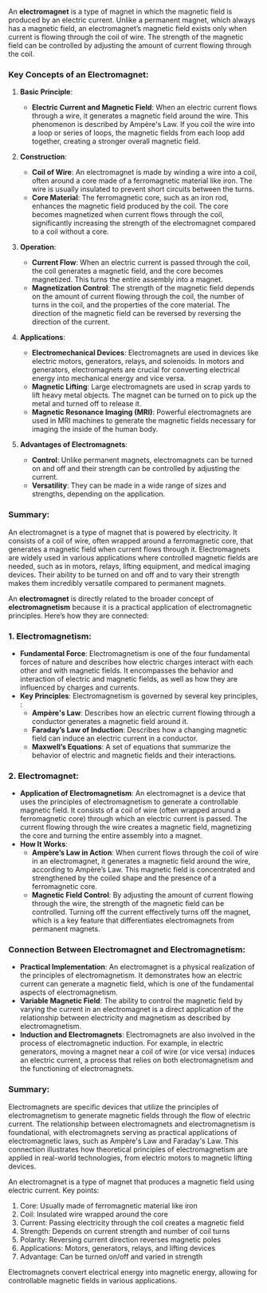 An **electromagnet** is a type of magnet in which the magnetic field is produced by an electric current. Unlike a permanent magnet, which always has a magnetic field, an electromagnet’s magnetic field exists only when current is flowing through the coil of wire. The strength of the magnetic field can be controlled by adjusting the amount of current flowing through the coil.

### Key Concepts of an Electromagnet:

1. **Basic Principle**:
   - **Electric Current and Magnetic Field**: When an electric current flows through a wire, it generates a magnetic field around the wire. This phenomenon is described by Ampère's Law. If you coil the wire into a loop or series of loops, the magnetic fields from each loop add together, creating a stronger overall magnetic field.

2. **Construction**:
   - **Coil of Wire**: An electromagnet is  made by winding a wire into a coil, often around a core made of a ferromagnetic material like iron. The wire is usually insulated to prevent short circuits between the turns.
   - **Core Material**: The ferromagnetic core, such as an iron rod, enhances the magnetic field produced by the coil. The core becomes magnetized when current flows through the coil, significantly increasing the strength of the electromagnet compared to a coil without a core.

3. **Operation**:
   - **Current Flow**: When an electric current is passed through the coil, the coil generates a magnetic field, and the core becomes magnetized. This turns the entire assembly into a magnet.
   - **Magnetization Control**: The strength of the magnetic field depends on the amount of current flowing through the coil, the number of turns in the coil, and the properties of the core material. The direction of the magnetic field can be reversed by reversing the direction of the current.

4. **Applications**:
   - **Electromechanical Devices**: Electromagnets are used in devices like electric motors, generators, relays, and solenoids. In motors and generators, electromagnets are crucial for converting electrical energy into mechanical energy and vice versa.
   - **Magnetic Lifting**: Large electromagnets are used in scrap yards to lift heavy metal objects. The magnet can be turned on to pick up the metal and turned off to release it.
   - **Magnetic Resonance Imaging (MRI)**: Powerful electromagnets are used in MRI machines to generate the magnetic fields necessary for imaging the inside of the human body.

5. **Advantages of Electromagnets**:
   - **Control**: Unlike permanent magnets, electromagnets can be turned on and off and their strength can be controlled by adjusting the current.
   - **Versatility**: They can be made in a wide range of sizes and strengths, depending on the application.

### Summary:
An electromagnet is a type of magnet that is powered by electricity. It consists of a coil of wire, often wrapped around a ferromagnetic core, that generates a magnetic field when current flows through it. Electromagnets are widely used in various applications where controlled magnetic fields are needed, such as in motors, relays, lifting equipment, and medical imaging devices. Their ability to be turned on and off and to vary their strength makes them incredibly versatile compared to permanent magnets.

An **electromagnet** is directly related to the broader concept of **electromagnetism** because it is a practical application of electromagnetic principles. Here’s how they are connected:

### 1. **Electromagnetism**:
   - **Fundamental Force**: Electromagnetism is one of the four fundamental forces of nature and describes how electric charges interact with each other and with magnetic fields. It encompasses the behavior and interaction of electric and magnetic fields, as well as how they are influenced by charges and currents.
   - **Key Principles**: Electromagnetism is governed by several key principles, :
     - **Ampère's Law**: Describes how an electric current flowing through a conductor generates a magnetic field around it.
     - **Faraday’s Law of Induction**: Describes how a changing magnetic field can induce an electric current in a conductor.
     - **Maxwell’s Equations**: A set of equations that summarize the behavior of electric and magnetic fields and their interactions.

### 2. **Electromagnet**:
   - **Application of Electromagnetism**: An electromagnet is a device that uses the principles of electromagnetism to generate a controllable magnetic field. It consists of a coil of wire (often wrapped around a ferromagnetic core) through which an electric current is passed. The current flowing through the wire creates a magnetic field, magnetizing the core and turning the entire assembly into a magnet.
   - **How It Works**:
     - **Ampère’s Law in Action**: When current flows through the coil of wire in an electromagnet, it generates a magnetic field around the wire, according to Ampère’s Law. This magnetic field is concentrated and strengthened by the coiled shape and the presence of a ferromagnetic core.
     - **Magnetic Field Control**: By adjusting the amount of current flowing through the wire, the strength of the magnetic field can be controlled. Turning off the current effectively turns off the magnet, which is a key feature that differentiates electromagnets from permanent magnets.

### Connection Between Electromagnet and Electromagnetism:
- **Practical Implementation**: An electromagnet is a physical realization of the principles of electromagnetism. It demonstrates how an electric current can generate a magnetic field, which is one of the fundamental aspects of electromagnetism.
- **Variable Magnetic Field**: The ability to control the magnetic field by varying the current in an electromagnet is a direct application of the relationship between electricity and magnetism as described by electromagnetism.
- **Induction and Electromagnets**: Electromagnets are also involved in the process of electromagnetic induction. For example, in electric generators, moving a magnet near a coil of wire (or vice versa) induces an electric current, a process that relies on both electromagnetism and the functioning of electromagnets.

### Summary:
Electromagnets are specific devices that utilize the principles of electromagnetism to generate magnetic fields through the flow of electric current. The relationship between electromagnets and electromagnetism is foundational, with electromagnets serving as practical applications of electromagnetic laws, such as Ampère's Law and Faraday's Law. This connection illustrates how theoretical principles of electromagnetism are applied in real-world technologies, from electric motors to magnetic lifting devices.

An electromagnet is a type of magnet that produces a magnetic field using electric current. Key points:

1. Core: Usually made of ferromagnetic material like iron
2. Coil: Insulated wire wrapped around the core
3. Current: Passing electricity through the coil creates a magnetic field
4. Strength: Depends on current strength and number of coil turns
5. Polarity: Reversing current direction reverses magnetic poles
6. Applications: Motors, generators, relays, and lifting devices
7. Advantage: Can be turned on/off and varied in strength

Electromagnets convert electrical energy into magnetic energy, allowing for controllable magnetic fields in various applications.

